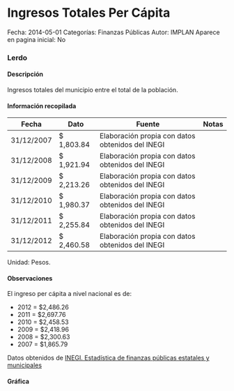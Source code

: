 Ingresos Totales Per Cápita
=====

Fecha: 2014-05-01
Categorías: Finanzas Públicas
Autor: IMPLAN
Aparece en pagina inicial: No

### Lerdo

#### Descripción

Ingresos totales del municipio entre el total de la población.

<!-- break -->

#### Información recopilada

<table class="table table-hover table-bordered matriz">
  <thead>
    <tr><th>Fecha</th><th>Dato</th><th>Fuente</th><th>Notas</th></tr>
  </thead>
  <tbody>
    <tr><td class="centrado">31/12/2007</td><td class="derecha">$ 1,803.84</td><td>Elaboración propia con datos obtenidos del INEGI</td><td></td></tr>
    <tr><td class="centrado">31/12/2008</td><td class="derecha">$ 1,921.94</td><td>Elaboración propia con datos obtenidos del INEGI</td><td></td></tr>
    <tr><td class="centrado">31/12/2009</td><td class="derecha">$ 2,213.26</td><td>Elaboración propia con datos obtenidos del INEGI</td><td></td></tr>
    <tr><td class="centrado">31/12/2010</td><td class="derecha">$ 1,980.37</td><td>Elaboración propia con datos obtenidos del INEGI</td><td></td></tr>
    <tr><td class="centrado">31/12/2011</td><td class="derecha">$ 2,255.84</td><td>Elaboración propia con datos obtenidos del INEGI</td><td></td></tr>
    <tr><td class="centrado">31/12/2012</td><td class="derecha">$ 2,460.58</td><td>Elaboración propia con datos obtenidos del INEGI</td><td></td></tr>
  </tbody>
</table>

Unidad: Pesos.

#### Observaciones

El ingreso per cápita a nivel nacional es de:

- 2012 = $2,486.26 
- 2011 = $2,697.76 
- 2010 = $2,458.53 
- 2009 = $2,418.96 
- 2008 = $2,300.63 
- 2007 = $1,865.79 

Datos obtenidos de [INEGI. Estadística de finanzas públicas estatales y municipales](http://www.inegi.org.mx/sistemas/olap/Proyectos/bd/continuas/finanzaspublicas/FPMun.asp?s=est&c=11289&proy=efipem_fmun)

#### Gráfica

<div id="Morrisxtyzzrdn" class="grafica"></div>
  <script>
  new Morris.Line({
    element: 'Morrisxtyzzrdn',
    data: [
      { fecha: '2007-12-31', dato: 1803.84 },
      { fecha: '2008-12-31', dato: 1921.94 },
      { fecha: '2009-12-31', dato: 2213.26 },
      { fecha: '2010-12-31', dato: 1980.37 },
      { fecha: '2011-12-31', dato: 2255.84 },
      { fecha: '2012-12-31', dato: 2460.58 }
    ],
    xkey: 'fecha',
    ykeys: ['dato'],
    labels: ['Dato'],
    lineColors: ['#FF5B02'],
    xLabelFormat: function(d) {
      return d.getDate()+'/'+(d.getMonth()+1)+'/'+d.getFullYear();
    },
    dateFormat: function (ts) {
      var d = new Date(ts);
      return d.getDate() + '/' + (d.getMonth() + 1) + '/' + d.getFullYear();
    }
  });
  </script>
